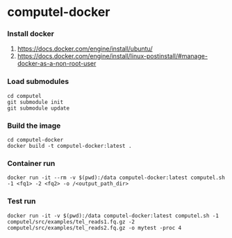 # computel-docker

### Install docker 
1. https://docs.docker.com/engine/install/ubuntu/
2. https://docs.docker.com/engine/install/linux-postinstall/#manage-docker-as-a-non-root-user

### Load submodules
```
cd computel
git submodule init
git submodule update
```

### Build the image
```
cd computel-docker
docker build -t computel-docker:latest .
```

### Container run 
```
docker run -it --rm -v $(pwd):/data computel-docker:latest computel.sh -1 <fq1> -2 <fq2> -o /<output_path_dir> 

```

### Test run
```
docker run -it -v $(pwd):/data computel-docker:latest computel.sh -1 computel/src/examples/tel_reads1.fq.gz -2 computel/src/examples/tel_reads2.fq.gz -o mytest -proc 4
```
